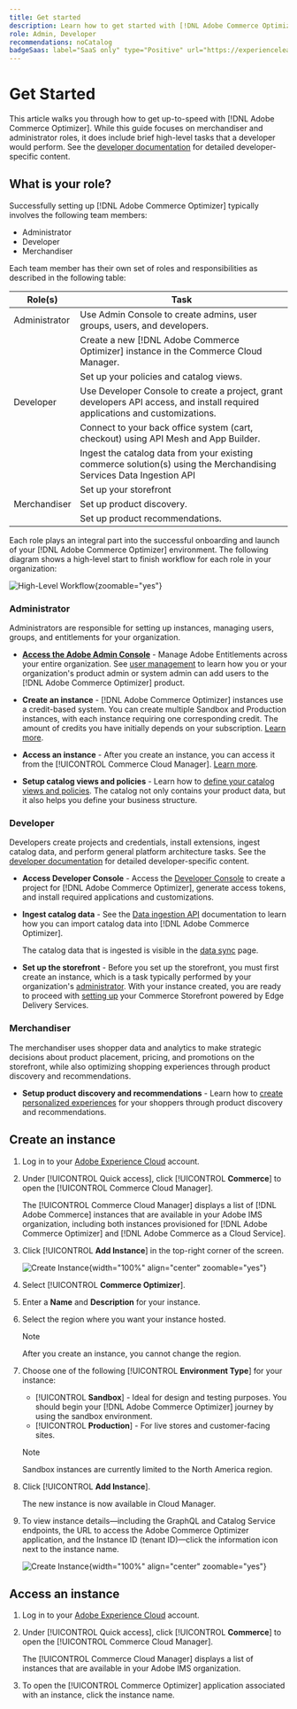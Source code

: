 ```yaml
---
title: Get started
description: Learn how to get started with [!DNL Adobe Commerce Optimizer].
role: Admin, Developer
recommendations: noCatalog
badgeSaas: label="SaaS only" type="Positive" url="https://experienceleague.adobe.com/en/docs/commerce/user-guides/product-solutions" tooltip="Applies to Adobe Commerce as a Cloud Service and Adobe Commerce Optimizer projects only (Adobe-managed SaaS infrastructure)."
---
```

# Get Started

This article walks you through how to get up-to-speed with [!DNL Adobe Commerce Optimizer]. While this guide focuses on merchandiser and administrator roles, it does include brief high-level tasks that a developer would perform. See the [developer documentation](https://developer-stage.adobe.com/commerce/services/composable-catalog/) for detailed developer-specific content.

## What is your role?

Successfully setting up [!DNL Adobe Commerce Optimizer] typically involves the following team members:

- Administrator
- Developer
- Merchandiser

Each team member has their own set of roles and responsibilities as described in the following table:

|Role(s)|Task|
|---|---|
|Administrator|Use Admin Console to create admins, user groups, users, and developers​.|
||Create a new [!DNL Adobe Commerce Optimizer] instance in the Commerce Cloud Manager.​|
||Set up your policies and catalog views.|
|Developer|Use Developer Console to create a project, grant developers API access, and install required applications and customizations.|
||Connect to your back office system (cart, checkout) using API Mesh and App Builder​.|
||Ingest the catalog data from your existing commerce solution(s) using the Merchandising Services Data Ingestion API​|
||Set up your storefront|
|Merchandiser|Set up product discovery​.|
||Set up product recommendations.|

Each role plays an integral part into the successful onboarding and launch of your [!DNL Adobe Commerce Optimizer] environment. The following diagram shows a high-level start to finish workflow for each role in your organization:

![High-Level Workflow](./assets/high-level-workflow.png){zoomable="yes"}

### Administrator

Administrators are responsible for setting up instances, managing users, groups, and entitlements for your organization.

- **[Access the Adobe Admin Console](https://helpx.adobe.com/enterprise/admin-guide.html)** -  Manage Adobe Entitlements across your entire organization. See [user management](./user-management.md) to learn how you or your organization's product admin or system admin can add users to the [!DNL Adobe Commerce Optimizer] product.

- **Create an instance** - [!DNL Adobe Commerce Optimizer] instances use a credit-based system. You can create multiple Sandbox and Production instances, with each instance requiring one corresponding credit. The amount of credits you have initially depends on your subscription. [Learn more](#create-an-instance).

- **Access an instance** - After you create an instance, you can access it from the [!UICONTROL Commerce Cloud Manager]. [Learn more](#access-an-instance).

- **Setup catalog views and policies** - Learn how to [define your catalog views and policies](./setup/catalog-view.md). The catalog not only contains your product data, but it also helps you define your business structure.

### Developer

Developers create projects and credentials, install extensions, ingest catalog data, and perform general platform architecture tasks. See the [developer documentation](https://developer-stage.adobe.com/commerce/services/composable-catalog/) for detailed developer-specific content.

- **Access Developer Console** - Access the [Developer Console](https://developer.adobe.com/developer-console/docs/guides/getting-started) to create a project for [!DNL Adobe Commerce Optimizer], generate access tokens, and install required applications and customizations.

- **Ingest catalog data** - See the [Data ingestion API](https://developer-stage.adobe.com/commerce/services/composable-catalog/data-ingestion/using-the-api/) documentation to learn how you can import catalog data into [!DNL Adobe Commerce Optimizer].

    The catalog data that is ingested is visible in the [data sync](./setup/data-sync.md) page.

- **Set up the storefront** - Before you set up the storefront, you must first create an instance, which is a task typically performed by your organization's [administrator](#administrator). With your instance created, you are ready to proceed with [setting up](./storefront.md) your Commerce Storefront powered by Edge Delivery Services.

### Merchandiser

The merchandiser uses shopper data and analytics to make strategic decisions about product placement, pricing, and promotions on the storefront, while also optimizing shopping experiences through product discovery and recommendations.

- **Setup product discovery and recommendations** - Learn how to [create personalized experiences](./merchandising/overview.md) for your shoppers through product discovery and recommendations.

## Create an instance

1. Log in to your [Adobe Experience Cloud](https://experience.adobe.com/) account.

1. Under [!UICONTROL Quick access], click [!UICONTROL **Commerce**] to open the [!UICONTROL Commerce Cloud Manager].

   The [!UICONTROL Commerce Cloud Manager] displays a list of [!DNL Adobe Commerce] instances that are available in your Adobe IMS organization, including both instances provisioned for [!DNL Adobe Commerce Optimizer] and [!DNL Adobe Commerce as a Cloud Service].

1. Click [!UICONTROL **Add Instance**] in the top-right corner of the screen.

   ![Create Instance](./assets/create-aco-instance.png){width="100%" align="center" zoomable="yes"}

1. Select [!UICONTROL **Commerce Optimizer**].

1. Enter a **Name** and **Description** for your instance.

1. Select the region where you want your instance hosted.

   >[!NOTE]
   >
   >After you create an instance, you cannot change the region.

1. Choose one of the following [!UICONTROL **Environment Type**] for your instance:

   - [!UICONTROL **Sandbox**] - Ideal for design and testing purposes. You should begin your [!DNL Adobe Commerce Optimizer] journey by using the sandbox environment.
   - [!UICONTROL **Production**] - For live stores and customer-facing sites.

   >[!NOTE]
   >
   >Sandbox instances are currently limited to the North America region.

1. Click [!UICONTROL **Add Instance**].

   The new instance is now available in Cloud Manager.

1. To view instance details—including the GraphQL and Catalog Service endpoints, the URL to access the Adobe Commerce Optimizer application, and the Instance ID (tenant ID)—click the information icon next to the instance name.

   ![Create Instance](./assets/aco-instance-details.png){width="100%" align="center" zoomable="yes"}

## Access an instance

1. Log in to your [Adobe Experience Cloud](https://experience.adobe.com/) account.

1. Under [!UICONTROL Quick access], click [!UICONTROL **Commerce**] to open the [!UICONTROL Commerce Cloud Manager].

   The [!UICONTROL Commerce Cloud Manager] displays a list of instances that are available in your Adobe IMS organization.

1. To open the [!UICONTROL Commerce Optimizer] application associated with an instance, click the instance name.



